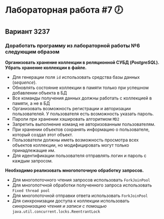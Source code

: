 # Лабораторная работа #7 🕖

## Вариант 3237

### Доработать программу из лабораторной работы №6 следующим образом

__Организовать хранение коллекции в реляционной СУБД (_PostgreSQL_). Убрать хранение коллекции в файле.__

- Для генерации поля `id` использовать средства базы данных (_sequence_).
- Обновлять состояние коллекции в памяти только при успешном добавлении объекта в БД
- Все команды получения данных должны работать с коллекцией в памяти, а не в БД
- Организовать возможность регистрации и авторизации пользователей. У пользователя есть возможность указать пароль.
- Пароли при хранении хэшировать алгоритмом `MD2`
- Запретить выполнение команд не авторизованным пользователям.
- При хранении объектов сохранять информацию о пользователе, который создал этот объект.
- Пользователи должны иметь возможность просмотра всех объектов коллекции, но модифицировать могут только принадлежащие им.
- Для идентификации пользователя отправлять логин и пароль с каждым запросом.

__Необходимо реализовать многопоточную обработку запросов.__

- Для многопоточного чтения запросов использовать `ForkJoinPool`
- Для многопотчной обработки полученного запроса использовать `Fixed thread pool`
- Для многопоточной отправки ответа использовать `ForkJoinPool`
- Для синхронизации доступа к коллекции использовать _синхронизацию чтения и записи с помощью_ `java.util.concurrent.locks.ReentrantLock`
